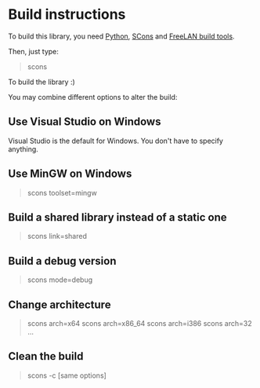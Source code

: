 Build instructions
==================

To build this library, you need [Python](http://www.python.org), [SCons](http://www.scons.org) and [FreeLAN build tools](https://github.com/ereOn/freelan-build_tools).

Then, just type:

> scons

To build the library :)

You may combine different options to alter the build:

Use Visual Studio on Windows
----------------------------

Visual Studio is the default for Windows. You don't have to specify anything.

Use MinGW on Windows
--------------------

> scons toolset=mingw

Build a shared library instead of a static one
----------------------------------------------

> scons link=shared

Build a debug version
---------------------

> scons mode=debug

Change architecture
-------------------

> scons arch=x64
> scons arch=x86_64
> scons arch=i386
> scons arch=32
> ...

Clean the build
---------------

> scons -c [same options]
